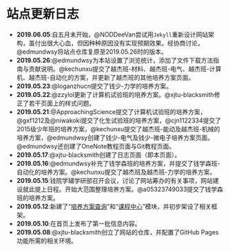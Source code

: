 # 站点更新日志
- **2019.06.05**:自五月末开始，@NODDeeVan尝试用`Jekyll`重新设计网站架构，虽付出很大心血，但因种种原因没有实现预期效果。经协商讨论，@edmundwsy将站点仓库复原至2019.05.26时的版本。
- **2019.05.26**:@edmundwsy为本站设置了浏览统计，添加了文件下载方法指南与贡献说明。@kechunxu提交了越杰班-材料、越杰班-电气、越杰班-计算机、越杰班-自动化的方案，并更新了越杰班的其他培养方案页面。
- **2019.05.23**:@loganzhucn提交了钱少-力学的培养方案。
- **2019.05.22**:@zzylol更新了计算机试验班的培养方案。@xjtu-blacksmith修正了若干页面上的样式问题。
- **2019.05.21**:@ApproachingScience提交了计算机试验班的培养方案，@gxf1212及@niwakoki提交了化生试验班的培养方案，@cjn1122334提交了2015级少年班的培养方案，@kechunxu提交了越杰班-能动及越杰班-机械的培养方案，@edmundwsy创建了钱少-电气及钱少-微电子培养方案页面。@edmundwsy还创建了OneNote教程页面与Git教程页面。
- **2019.05.17**:@xjtu-blacksmith创建了日志页面（即本页面）。
- **2019.05.16**:@edmundwsy补充了钱学森班的培养方案，并提交了钱学森班-自动化的培养方案。@kechunxu提交了越杰班及越杰班-力学的培养方案。
- **2019.05.15**:钱院学辅学研部召开会议，讨论了网站筹办的有关事项，网站建设就此提上日程。开始大范围整理培养方案。@a05323749033提交了钱学森班的培养方案。
- **2019.05.12**:新建了“[培养方案查询](/program/)”和“[课程中心](/course/)”模块，并初步架设了相关框架。
- **2019.05.10**:在首页上发布了第一批信息内容。
- **2019.05.08**:@xjtu-blacksmith创立了网站的仓库，并配置了GitHub Pages功能所需的相关环境。
